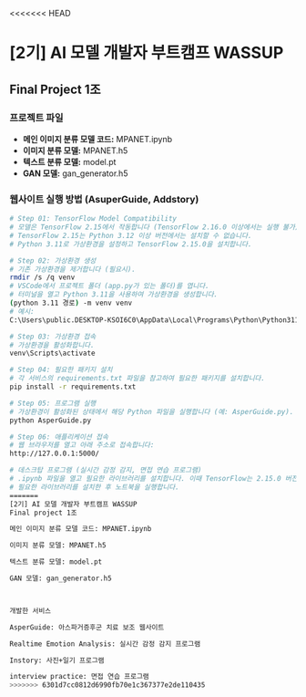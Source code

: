 <<<<<<< HEAD
# [2기] AI 모델 개발자 부트캠프 WASSUP
## Final Project 1조

### 프로젝트 파일
- **메인 이미지 분류 모델 코드:** MPANET.ipynb
- **이미지 분류 모델:** MPANET.h5
- **텍스트 분류 모델:** model.pt
- **GAN 모델:** gan_generator.h5

### 웹사이트 실행 방법 (AsuperGuide, Addstory)

```bash
# Step 01: TensorFlow Model Compatibility
# 모델은 TensorFlow 2.15에서 작동합니다 (TensorFlow 2.16.0 이상에서는 실행 불가).
# TensorFlow 2.15는 Python 3.12 이상 버전에서는 설치할 수 없습니다.
# Python 3.11로 가상환경을 설정하고 TensorFlow 2.15.0을 설치합니다.

# Step 02: 가상환경 생성
# 기존 가상환경을 제거합니다 (필요시).
rmdir /s /q venv
# VSCode에서 프로젝트 폴더 (app.py가 있는 폴더)를 엽니다.
# 터미널을 열고 Python 3.11을 사용하여 가상환경을 생성합니다.
(python 3.11 경로) -m venv venv
# 예시:
C:\Users\public.DESKTOP-KSOI6C0\AppData\Local\Programs\Python\Python311\python -m venv venv

# Step 03: 가상환경 접속
# 가상환경을 활성화합니다.
venv\Scripts\activate

# Step 04: 필요한 패키지 설치
# 각 서비스의 requirements.txt 파일을 참고하여 필요한 패키지를 설치합니다.
pip install -r requirements.txt

# Step 05: 프로그램 실행
# 가상환경이 활성화된 상태에서 해당 Python 파일을 실행합니다 (예: AsperGuide.py).
python AsperGuide.py

# Step 06: 애플리케이션 접속
# 웹 브라우저를 열고 아래 주소로 접속합니다:
http://127.0.0.1:5000/

# 데스크탑 프로그램 (실시간 감정 감지, 면접 연습 프로그램)
# .ipynb 파일을 열고 필요한 라이브러리를 설치합니다. 이때 TensorFlow는 2.15.0 버전을 사용해야 합니다.
# 필요한 라이브러리를 설치한 후 노트북을 실행합니다.
=======
[2기] AI 모델 개발자 부트캠프 WASSUP
Final project 1조

메인 이미지 분류 모델 코드: MPANET.ipynb 

이미지 분류 모델: MPANET.h5

텍스트 분류 모델: model.pt

GAN 모델: gan_generator.h5



개발한 서비스

AsperGuide: 아스파거증후군 치료 보조 웹사이트

Realtime Emotion Analysis: 실시간 감정 감지 프로그램

Instory: 사진+일기 프로그램

interview practice: 면접 연습 프로그램
>>>>>>> 6301d7cc0812d6990fb70e1c367377e2de110435
